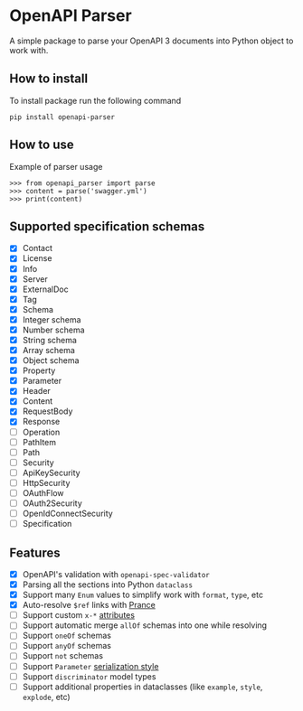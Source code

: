 # OpenAPI Parser

A simple package to parse your OpenAPI 3 documents into Python object to work with.

## How to install

To install package run the following command

```
pip install openapi-parser
```

## How to use

Example of parser usage

```
>>> from openapi_parser import parse
>>> content = parse('swagger.yml')
>>> print(content)
```

## Supported specification schemas
- [x] Contact
- [x] License
- [x] Info
- [x] Server
- [x] ExternalDoc
- [x] Tag
- [x] Schema
- [x] Integer schema
- [x] Number schema
- [x] String schema
- [x] Array schema
- [x] Object schema
- [x] Property
- [x] Parameter
- [x] Header
- [x] Content
- [x] RequestBody
- [x] Response
- [ ] Operation
- [ ] PathItem
- [ ] Path
- [ ] Security
- [ ] ApiKeySecurity
- [ ] HttpSecurity
- [ ] OAuthFlow
- [ ] OAuth2Security
- [ ] OpenIdConnectSecurity
- [ ] Specification

## Features

- [x] OpenAPI's validation with `openapi-spec-validator`
- [x] Parsing all the sections into Python `dataclass`
- [x] Support many `Enum` values to simplify work with `format`, `type`, etc
- [x] Auto-resolve `$ref` links with [Prance](https://pypi.org/project/prance)
- [ ] Support custom `x-*` [attributes](https://github.com/OAI/OpenAPI-Specification/blob/master/versions/3.0.3.md#specification-extensions)
- [ ] Support automatic merge `allOf` schemas into one while resolving
- [ ] Support `oneOf` schemas
- [ ] Support `anyOf` schemas
- [ ] Support `not` schemas
- [ ] Support `Parameter` [serialization style](https://github.com/OAI/OpenAPI-Specification/blob/master/versions/3.0.3.md#fixed-fields-10)
- [ ] Support `discriminator` model types
- [ ] Support additional properties in dataclasses (like `example`, `style`, `explode`, etc)